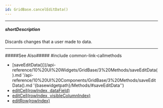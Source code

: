 ```yaml
---
id: GridBase.cancelEditData()
---
```

---
##### shortDescription
Discards changes that a user made to data.

---
#####See Also#####
#include common-link-callmethods
- [saveEditData()](/api-reference/10%20UI%20Widgets/GridBase/3%20Methods/saveEditData().md '/api-reference/10%20UI%20Components/GridBase/3%20Methods/saveEditData().md '{basewidgetpath}/Methods/#saveEditData'')
- [editCell(rowIndex, dataField)](/api-reference/10%20UI%20Components/GridBase/3%20Methods/editCell(rowIndex_dataField).md '{basewidgetpath}/Methods/#editCellrowIndex_dataField')
- [editCell(rowIndex, visibleColumnIndex)](/api-reference/10%20UI%20Components/GridBase/3%20Methods/editCell(rowIndex_visibleColumnIndex).md '{basewidgetpath}/Methods/#editCellrowIndex_visibleColumnIndex')
- [editRow(rowIndex)](/api-reference/10%20UI%20Components/GridBase/3%20Methods/editRow(rowIndex).md '{basewidgetpath}/Methods/#editRowrowIndex')
